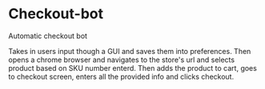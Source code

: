 # Checkout-bot
Automatic checkout bot 


Takes in users input though a GUI and saves them into preferences. Then opens a chrome browser and navigates to the store's url
and selects product based on SKU number enterd. Then adds the product to cart, goes to checkout screen, enters all the provided info
and clicks checkout.
